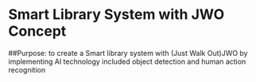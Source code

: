 # Smart Library System with JWO Concept 
##Purpose: to create a Smart library system with (Just Walk Out)JWO  by implementing AI technology included object detection and human action recognition 

